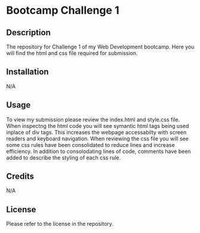 # Bootcamp Challenge 1

## Description

The repository for Challenge 1 of my Web Development bootcamp. Here you will find the html and css file required for submission.

## Installation

N/A

## Usage

To view my submission please review the index.html and style.css file. When inspectng the html code you will see symantic html tags being used inplace of div tags. This increases the webpage accessabilty with screen readers and keyboard navigation. When reviewing the css file you will see some css rules have been consolidated to reduce lines and increase efficiency. In addition to consolodating lines of code, comments have been added to describe the styling of each css rule. 

## Credits

N/A

## License

Please refer to the license in the repository. 
